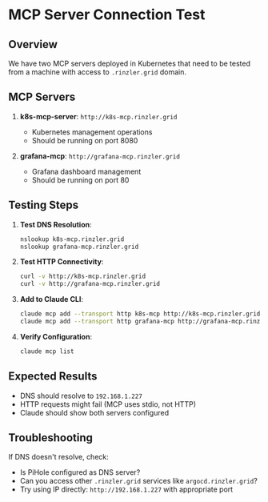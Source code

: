 # MCP Server Connection Test

## Overview
We have two MCP servers deployed in Kubernetes that need to be tested from a machine with access to `.rinzler.grid` domain.

## MCP Servers
1. **k8s-mcp-server**: `http://k8s-mcp.rinzler.grid`
   - Kubernetes management operations
   - Should be running on port 8080

2. **grafana-mcp**: `http://grafana-mcp.rinzler.grid`  
   - Grafana dashboard management
   - Should be running on port 80

## Testing Steps

1. **Test DNS Resolution**:
   ```bash
   nslookup k8s-mcp.rinzler.grid
   nslookup grafana-mcp.rinzler.grid
   ```

2. **Test HTTP Connectivity**:
   ```bash
   curl -v http://k8s-mcp.rinzler.grid
   curl -v http://grafana-mcp.rinzler.grid
   ```

3. **Add to Claude CLI**:
   ```bash
   claude mcp add --transport http k8s-mcp http://k8s-mcp.rinzler.grid
   claude mcp add --transport http grafana-mcp http://grafana-mcp.rinzler.grid
   ```

4. **Verify Configuration**:
   ```bash
   claude mcp list
   ```

## Expected Results
- DNS should resolve to `192.168.1.227`
- HTTP requests might fail (MCP uses stdio, not HTTP)
- Claude should show both servers configured

## Troubleshooting
If DNS doesn't resolve, check:
- Is PiHole configured as DNS server?
- Can you access other `.rinzler.grid` services like `argocd.rinzler.grid`?
- Try using IP directly: `http://192.168.1.227` with appropriate port